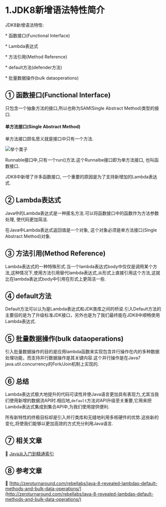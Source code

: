 1.JDK8新增语法特性简介
===

<div class="jumbotron">
<p>JDK8新增语法特性:</p> 
<p>* 函数接口(Functional Interface)</p> 
<p>* Lambda表达式</p> 
<p>* 方法引用(Method Reference)</p> 
<p>* default方法(defender方法)</p> 
<p>* 批量数据操作(bulk dataoperations)</p> 
</p>  
</div>



① 函数接口(Functional Interface)
---

只包含一个抽象方法的接口,所以也称为SAM(Single Abstract Method)类型的接口.

<div class="bs-callout bs-callout-success">
    <h4>单方法接口(Single Abstract Method)</h4>
	单方法接口顾名思义就是接口中只有一个方法.
</div>

![举个栗子](http://localhost/img/common/example.jpg)

Runnable接口中,只有一个run()方法.这个Runnalbe接口即为单方法接口, 也叫函数接口.

JDK8中新增了许多函数接口, 一个重要的原因是为了支持新增加的Lambda表达式.

② Lambda表达式
---

Java中的Lambda表达式是一种匿名方法.可以将函数接口中的函数作为方法参数处理, 使代码更加简洁.

在Java中Lambda表达式返回值是一个对象, 这个对象必须是单方法接口(Single Abstract Method)对象.

 
③ 方法引用(Method Reference)
---

Lambda表达式的一种特殊形式.当一个lambda表达式body中仅仅是调用某个方法,这种情况下,使用方法引用替代lambda表达式,从形式上直接引用这个方法,这就比在lambda表达式body中引用在形式上更简洁一些.


④ default方法
---

Default方法可以认为是Lambda表达式和JDK类库之间的桥梁.引入Default方法的主要目的是为了升级标准JDK接口，另外也是为了我们最终能在JDK8中顺畅使用Lambda表达式.

⑤ 批量数据操作(bulk dataoperations)
---

引入批量数据操作的目的是应用lambda函数来实现包含并行操作在内的多种数据处理功能，而支持并行数据操作是其关键内容.这个并行操作是在Java7 java.util.concurrency的Fork/Join机制上实现的.


⑥ 总结
---

Lambda表达式极大地提升的代码可读性并使Java语言更加具有表现力,尤其当我们使用新增的数据流API时.相应地,`default`方法对API升级至关重要,它用来把Lambda表达式集成到集合API中,为我们使用提供便利.

所有新特性的终极目标却是引入并行类库和无缝地利用多核硬件的优势.这些新的变化,将使我们能够以更加高效的方式充分利用Java语言.


⑦ 相关文章
---
📖 [Java从入门到精通索引](http://localhost/article/java/index.html)



⑧ 参考文章
---

📖 [http://zeroturnaround.com/rebellabs/java-8-revealed-lambdas-default-methods-and-bulk-data-operations/](http://zeroturnaround.com/rebellabs/java-8-revealed-lambdas-default-methods-and-bulk-data-operations/)
